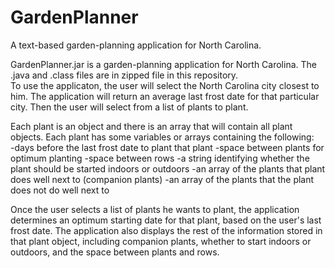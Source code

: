 # GardenPlanner
A text-based garden-planning application for North Carolina.

GardenPlanner.jar is a garden-planning application for North Carolina.  The .java and .class files are in zipped file in this repository.  
To use the applicaton, the user will select the North Carolina city closest to him.  The application will return an average last frost date for that particular city.  Then the user will select from a list of plants to plant.  

Each plant is an object and there is an array that will contain all plant objects.  Each plant has some variables or arrays containing the following:  
-days before the last frost date to plant that plant
-space between plants for optimum planting
-space between rows
-a string identifying whether the plant should be started indoors or outdoors
-an array of the plants that plant does well next to (companion plants)
-an array of the plants that the plant does not do well next to

Once the user selects a list of plants he wants to plant, the application determines an optimum starting date for that plant, based on the user's last frost date.  The application also displays the rest of the information stored in that plant object, including companion plants, whether to start indoors or outdoors, and the space between plants and rows.  
